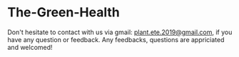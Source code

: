# The-Green-Health


Don't hesitate to contact with us via gmail: plant.ete.2019@gmail.com, if you have any question or feedback. Any feedbacks, questions are appriciated and welcomed!
